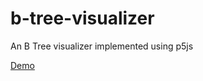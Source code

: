 # b-tree-visualizer
An B Tree visualizer implemented using p5js

[Demo](https://www.haitran.dev/b-tree-visualizer)

